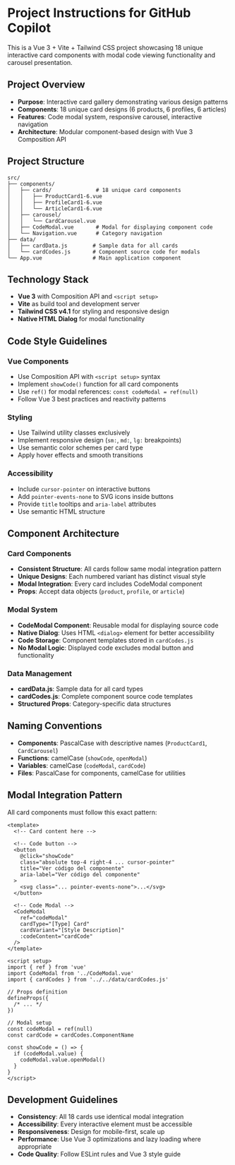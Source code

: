 <!-- Use this file to provide workspace-specific custom instructions to Copilot. For more details, visit https://code.visualstudio.com/docs/copilot/copilot-customization#_use-a-githubcopilotinstructionsmd-file -->

# Project Instructions for GitHub Copilot

This is a Vue 3 + Vite + Tailwind CSS project showcasing 18 unique interactive card components with modal code viewing functionality and carousel presentation.

## Project Overview

- **Purpose**: Interactive card gallery demonstrating various design patterns
- **Components**: 18 unique card designs (6 products, 6 profiles, 6 articles)
- **Features**: Code modal system, responsive carousel, interactive navigation
- **Architecture**: Modular component-based design with Vue 3 Composition API

## Project Structure

```
src/
├── components/
│   ├── cards/              # 18 unique card components
│   │   ├── ProductCard1-6.vue
│   │   ├── ProfileCard1-6.vue
│   │   └── ArticleCard1-6.vue
│   ├── carousel/
│   │   └── CardCarousel.vue
│   ├── CodeModal.vue       # Modal for displaying component code
│   └── Navigation.vue      # Category navigation
├── data/
│   ├── cardData.js        # Sample data for all cards
│   └── cardCodes.js       # Component source code for modals
└── App.vue                # Main application component
```

## Technology Stack

- **Vue 3** with Composition API and `<script setup>`
- **Vite** as build tool and development server
- **Tailwind CSS v4.1** for styling and responsive design
- **Native HTML Dialog** for modal functionality

## Code Style Guidelines

### Vue Components

- Use Composition API with `<script setup>` syntax
- Implement `showCode()` function for all card components
- Use `ref()` for modal references: `const codeModal = ref(null)`
- Follow Vue 3 best practices and reactivity patterns

### Styling

- Use Tailwind utility classes exclusively
- Implement responsive design (`sm:`, `md:`, `lg:` breakpoints)
- Use semantic color schemes per card type
- Apply hover effects and smooth transitions

### Accessibility

- Include `cursor-pointer` on interactive buttons
- Add `pointer-events-none` to SVG icons inside buttons
- Provide `title` tooltips and `aria-label` attributes
- Use semantic HTML structure

## Component Architecture

### Card Components

- **Consistent Structure**: All cards follow same modal integration pattern
- **Unique Designs**: Each numbered variant has distinct visual style
- **Modal Integration**: Every card includes CodeModal component
- **Props**: Accept data objects (`product`, `profile`, or `article`)

### Modal System

- **CodeModal Component**: Reusable modal for displaying source code
- **Native Dialog**: Uses HTML `<dialog>` element for better accessibility
- **Code Storage**: Component templates stored in `cardCodes.js`
- **No Modal Logic**: Displayed code excludes modal button and functionality

### Data Management

- **cardData.js**: Sample data for all card types
- **cardCodes.js**: Complete component source code templates
- **Structured Props**: Category-specific data structures

## Naming Conventions

- **Components**: PascalCase with descriptive names (`ProductCard1`, `CardCarousel`)
- **Functions**: camelCase (`showCode`, `openModal`)
- **Variables**: camelCase (`codeModal`, `cardCode`)
- **Files**: PascalCase for components, camelCase for utilities

## Modal Integration Pattern

All card components must follow this exact pattern:

```vue
<template>
  <!-- Card content here -->

  <!-- Code button -->
  <button
    @click="showCode"
    class="absolute top-4 right-4 ... cursor-pointer"
    title="Ver código del componente"
    aria-label="Ver código del componente"
  >
    <svg class="... pointer-events-none">...</svg>
  </button>

  <!-- Code Modal -->
  <CodeModal
    ref="codeModal"
    cardType="[Type] Card"
    cardVariant="[Style Description]"
    :codeContent="cardCode"
  />
</template>

<script setup>
import { ref } from 'vue'
import CodeModal from '../CodeModal.vue'
import { cardCodes } from '../../data/cardCodes.js'

// Props definition
defineProps({
  /* ... */
})

// Modal setup
const codeModal = ref(null)
const cardCode = cardCodes.ComponentName

const showCode = () => {
  if (codeModal.value) {
    codeModal.value.openModal()
  }
}
</script>
```

## Development Guidelines

- **Consistency**: All 18 cards use identical modal integration
- **Accessibility**: Every interactive element must be accessible
- **Responsiveness**: Design for mobile-first, scale up
- **Performance**: Use Vue 3 optimizations and lazy loading where appropriate
- **Code Quality**: Follow ESLint rules and Vue 3 style guide
